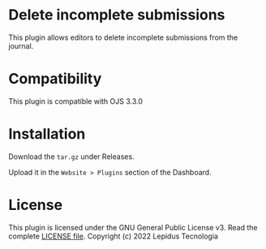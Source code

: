 # Delete incomplete submissions

This plugin allows editors to delete incomplete submissions from the journal.

# Compatibility

This plugin is compatible with OJS 3.3.0

# Installation

Download the `tar.gz` under Releases. 

Upload it in the `Website > Plugins` section of the Dashboard.

# License

This plugin is licensed under the GNU General Public License v3. Read the complete [LICENSE file](LICENSE).
Copyright (c) 2022 Lepidus Tecnologia
